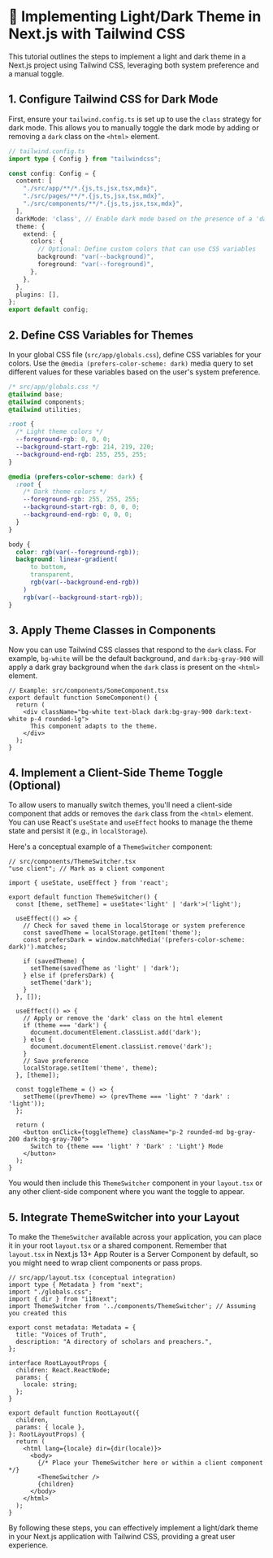 # 🌙 Implementing Light/Dark Theme in Next.js with Tailwind CSS

This tutorial outlines the steps to implement a light and dark theme in a Next.js project using Tailwind CSS, leveraging both system preference and a manual toggle.

## 1. Configure Tailwind CSS for Dark Mode

First, ensure your `tailwind.config.ts` is set up to use the `class` strategy for dark mode. This allows you to manually toggle the dark mode by adding or removing a `dark` class on the `<html>` element.

```typescript
// tailwind.config.ts
import type { Config } from "tailwindcss";

const config: Config = {
  content: [
    "./src/app/**/*.{js,ts,jsx,tsx,mdx}",
    "./src/pages/**/*.{js,ts,jsx,tsx,mdx}",
    "./src/components/**/*.{js,ts,jsx,tsx,mdx}",
  ],
  darkMode: 'class', // Enable dark mode based on the presence of a 'dark' class
  theme: {
    extend: {
      colors: {
        // Optional: Define custom colors that can use CSS variables
        background: "var(--background)",
        foreground: "var(--foreground)",
      },
    },
  },
  plugins: [],
};
export default config;
```

## 2. Define CSS Variables for Themes

In your global CSS file (`src/app/globals.css`), define CSS variables for your colors. Use the `@media (prefers-color-scheme: dark)` media query to set different values for these variables based on the user's system preference.

```css
/* src/app/globals.css */
@tailwind base;
@tailwind components;
@tailwind utilities;

:root {
  /* Light theme colors */
  --foreground-rgb: 0, 0, 0;
  --background-start-rgb: 214, 219, 220;
  --background-end-rgb: 255, 255, 255;
}

@media (prefers-color-scheme: dark) {
  :root {
    /* Dark theme colors */
    --foreground-rgb: 255, 255, 255;
    --background-start-rgb: 0, 0, 0;
    --background-end-rgb: 0, 0, 0;
  }
}

body {
  color: rgb(var(--foreground-rgb));
  background: linear-gradient(
      to bottom,
      transparent,
      rgb(var(--background-end-rgb))
    )
    rgb(var(--background-start-rgb));
}
```

## 3. Apply Theme Classes in Components

Now you can use Tailwind CSS classes that respond to the `dark` class. For example, `bg-white` will be the default background, and `dark:bg-gray-900` will apply a dark gray background when the `dark` class is present on the `<html>` element.

```tsx
// Example: src/components/SomeComponent.tsx
export default function SomeComponent() {
  return (
    <div className="bg-white text-black dark:bg-gray-900 dark:text-white p-4 rounded-lg">
      This component adapts to the theme.
    </div>
  );
}
```

## 4. Implement a Client-Side Theme Toggle (Optional)

To allow users to manually switch themes, you'll need a client-side component that adds or removes the `dark` class from the `<html>` element. You can use React's `useState` and `useEffect` hooks to manage the theme state and persist it (e.g., in `localStorage`).

Here's a conceptual example of a `ThemeSwitcher` component:

```tsx
// src/components/ThemeSwitcher.tsx
"use client"; // Mark as a client component

import { useState, useEffect } from 'react';

export default function ThemeSwitcher() {
  const [theme, setTheme] = useState<'light' | 'dark'>('light');

  useEffect(() => {
    // Check for saved theme in localStorage or system preference
    const savedTheme = localStorage.getItem('theme');
    const prefersDark = window.matchMedia('(prefers-color-scheme: dark)').matches;

    if (savedTheme) {
      setTheme(savedTheme as 'light' | 'dark');
    } else if (prefersDark) {
      setTheme('dark');
    }
  }, []);

  useEffect(() => {
    // Apply or remove the 'dark' class on the html element
    if (theme === 'dark') {
      document.documentElement.classList.add('dark');
    } else {
      document.documentElement.classList.remove('dark');
    }
    // Save preference
    localStorage.setItem('theme', theme);
  }, [theme]);

  const toggleTheme = () => {
    setTheme((prevTheme) => (prevTheme === 'light' ? 'dark' : 'light'));
  };

  return (
    <button onClick={toggleTheme} className="p-2 rounded-md bg-gray-200 dark:bg-gray-700">
      Switch to {theme === 'light' ? 'Dark' : 'Light'} Mode
    </button>
  );
}
```

You would then include this `ThemeSwitcher` component in your `layout.tsx` or any other client-side component where you want the toggle to appear.

## 5. Integrate ThemeSwitcher into your Layout

To make the `ThemeSwitcher` available across your application, you can place it in your root `layout.tsx` or a shared component. Remember that `layout.tsx` in Next.js 13+ App Router is a Server Component by default, so you might need to wrap client components or pass props.

```tsx
// src/app/layout.tsx (conceptual integration)
import type { Metadata } from "next";
import "./globals.css";
import { dir } from "i18next";
import ThemeSwitcher from '../components/ThemeSwitcher'; // Assuming you created this

export const metadata: Metadata = {
  title: "Voices of Truth",
  description: "A directory of scholars and preachers.",
};

interface RootLayoutProps {
  children: React.ReactNode;
  params: {
    locale: string;
  };
}

export default function RootLayout({
  children,
  params: { locale },
}: RootLayoutProps) {
  return (
    <html lang={locale} dir={dir(locale)}>
      <body>
        {/* Place your ThemeSwitcher here or within a client component */}
        <ThemeSwitcher />
        {children}
      </body>
    </html>
  );
}
```

By following these steps, you can effectively implement a light/dark theme in your Next.js application with Tailwind CSS, providing a great user experience.
